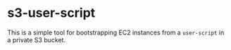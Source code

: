 # s3-user-script

This is a simple tool for bootstrapping EC2 instances from a
`user-script` in a private S3 bucket.
